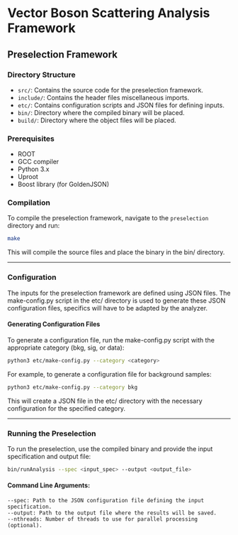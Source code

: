 # Vector Boson Scattering Analysis Framework

## Preselection Framework

### Directory Structure

- `src/`: Contains the source code for the preselection framework.
- `include/`: Contains the header files miscellaneous imports.
- `etc/`: Contains configuration scripts and JSON files for defining inputs.
- `bin/`: Directory where the compiled binary will be placed.
- `build/`: Directory where the object files will be placed.

### Prerequisites

- ROOT
- GCC compiler
- Python 3.x
- Uproot
- Boost library (for GoldenJSON)

### Compilation

To compile the preselection framework, navigate to the `preselection` directory and run:

```bash
make
```

This will compile the source files and place the binary in the bin/ directory.

---
### Configuration
The inputs for the preselection framework are defined using JSON files. The make-config.py script in the etc/ directory is used to generate these JSON configuration files, specifics will have to be adapted by the analyzer.

#### Generating Configuration Files
To generate a configuration file, run the make-config.py script with the appropriate category (bkg, sig, or data):

```bash
python3 etc/make-config.py --category <category>
```

For example, to generate a configuration file for background samples:

```bash
python3 etc/make-config.py --category bkg
```

This will create a JSON file in the etc/ directory with the necessary configuration for the specified category.

---
### Running the Preselection
To run the preselection, use the compiled binary and provide the input specification and output file:

```bash
bin/runAnalysis --spec <input_spec> --output <output_file>
```

#### Command Line Arguments:
```
--spec: Path to the JSON configuration file defining the input specification.
--output: Path to the output file where the results will be saved.
--nthreads: Number of threads to use for parallel processing (optional).
```
